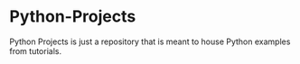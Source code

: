 # Python-Projects
Python Projects is just a repository that is meant to house Python examples from tutorials.
